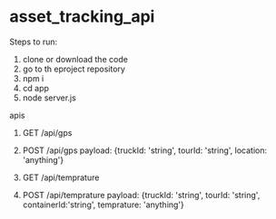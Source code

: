 # asset_tracking_api

Steps to run:
1. clone or download the code
2. go to th eproject repository
3. npm i
4. cd app
5. node server.js

apis

1. GET /api/gps
2. POST /api/gps 
   payload: {truckId: 'string', tourId: 'string', location: 'anything'}
  
1. GET /api/temprature
2. POST /api/temprature
   payload: {truckId: 'string', tourId: 'string', containerId:'string', temprature: 'anything'}
